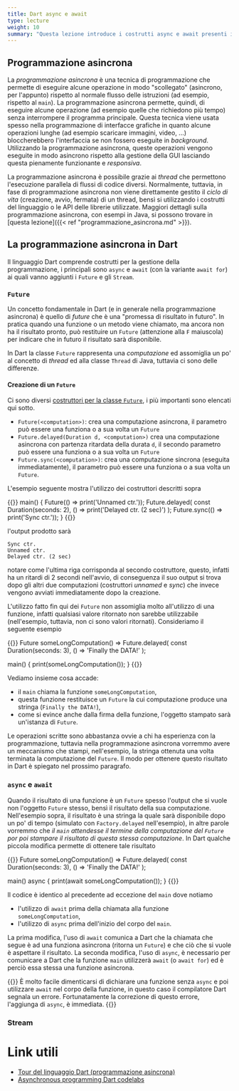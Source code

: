 ```yaml
---
title: Dart async e await
type: lecture
weight: 10
summary: "Questa lezione introduce i costrutti async e await presenti in Dart per la programmazione asincrona."
---
```


## Programmazione asincrona
La *programmazione asincrona* è una tecnica di programmazione che permette di eseguire alcune
operazione in modo "scollegato" (asincrono, per l'appunto) rispetto al normale flusso delle
istruzioni (ad esempio, rispetto al `main`). La programmazione asincrona permette, quindi, di
eseguire alcune operazione (ad esempio quelle che richiedono più tempo) senza interrompere il
programma principale. Questa tecnica viene usata spesso nella programmazione di interfacce
grafiche in quanto alcune operazioni lunghe (ad esempio scaricare immagini, video, ...)
bloccherebbero l'interfaccia se non fossero eseguite in *background*. Utilizzando la programmazione
asincrona, queste operazioni vengono eseguite in modo asincrono rispetto alla gestione della
GUI lasciando questa pienamente funzionante e *responsiva*. 

La programmazione asincrona è possibile grazie ai *thread* che permettono l'esecuzione
parallela di flussi di codice diversi. Normalmente, tuttavia, in fase di programmazione
asincrona non viene direttamente gestito il *ciclo di vita* (creazione, avvio, fermata)
di un thread, bensì si utilizzando i costrutti del linguaggio o le API delle librerie
utilizzate.
Maggiori dettagli sulla programmazione asincrona, con esempi in Java, si possono trovare
in [questa lezione]({{< ref "programmazione_asincrona.md" >}}).

## La programmazione asincrona in Dart
Il linguaggio Dart comprende costrutti per la gestione della programmazione, i principali
sono `async` e `await` (con la variante `await for`) ai quali vanno aggiunti i `Future` e
gli `Stream`.

### `Future`
Un concetto fondamentale in Dart (e in generale nella programmazione asincrona) è quello di
*future* che è una "promessa di risultato in futuro". In pratica quando una funzione o un
metodo viene chiamato, ma ancora non ha il risultato pronto, può restituire un `Future`
(attenzione alla `F` maiuscola) per indicare che in futuro il risultato sarà disponibile.

In Dart la classe `Future` rappresenta una *computazione* ed assomiglia un po' al concetto
di *thread* ed alla classe `Thread` di Java, tuttavia ci sono delle differenze.

#### Creazione di un `Future`
Ci sono diversi [costruttori per la classe `Future`](https://api.dart.dev/be/175791/dart-async/Future-class.html#constructors),
i più importanti sono elencati qui sotto.
* `Future(<computation>)`: crea una computazione asincrona, il parametro può essere
una funziona o a sua volta un `Future`
* `Future.delayed(Duration d, <computation>)` crea una computazione asincrona con partenza ritardata
della durata `d`, il secondo parametro può essere una funziona o a sua volta un `Future`
* `Future.sync(<computation>)`: crea una computazione sincrona (eseguita immediatamente), il parametro può essere
una funziona o a sua volta un `Future`.

L'esempio seguente mostra l'utilizzo dei costruttori descritti sopra

{{<highlight dart>}}
main() {
  Future(() => print('Unnamed ctr.'));
  Future.delayed(
    const Duration(seconds: 2), 
    () => print('Delayed ctr. (2 sec)')
  );
  Future.sync(() => print('Sync ctr.'));
}
{{</highlight>}}

l'output prodotto sarà

    Sync ctr.
    Unnamed ctr.
    Delayed ctr. (2 sec)

notare come l'ultima riga corrisponda al secondo costruttore, questo, infatti ha un ritardi di 2 secondi 
nell'avvio, di conseguenza il suo output si trova dopo gli altri due computazioni (costruttori *unnamed*
e *sync*) che invece vengono avviati immediatamente dopo la creazione.

L'utilizzo fatto fin qui dei `Future` non assomiglia molto all'utilizzo di una funzione, infatti qualsiasi
valore ritornato non sarebbe utilizzabile (nell'esempio, tuttavia, non ci sono valori ritornati).
Consideriamo il seguente esempio

{{<highlight dart>}}
Future<String> someLongComputation() =>
  Future.delayed(
    const Duration(seconds: 3),
    () => 'Finally the DATA!'
);

main() {
  print(someLongComputation());
}
{{</highlight>}}

Vediamo insieme cosa accade:
* il `main` chiama la funzione `someLongComputation`,
* questa funzione restituisce un `Future` la cui computazione produce una stringa (`Finally the DATA!`),
* come si evince anche dalla firma della funzione, l'oggetto stampato sarà un'istanza di `Future`.

Le operazioni scritte sono abbastanza ovvie a chi ha esperienza con la programmazione, tuttavia nella
programmazione asincrona vorremmo avere un meccanismo che stampi, nell'esempio, la stringa ottenuta una
volta terminata la computazione del `Future`. Il modo per ottenere questo risultato in Dart è spiegato
nel prossimo paragrafo.

### `async` e `await`
Quando il risultato di una funzione è un `Future` spesso l'output che si vuole non l'oggetto `Future`
stesso, bensì il risultato della sua computazione. Nell'esempio sopra, il risultato è una stringa la
quale sarà disponibile dopo un po' di tempo (simulato con `Factory.delayed` nell'esempio), in altre
parole vorremmo che *il `main` attendesse il termine della computazione del `Future` por poi stampare
il risultato di questa stessa computazione*. In Dart qualche piccola modifica permette di ottenere tale
risultato

{{<highlight dart>}}
Future<String> someLongComputation() =>
  Future.delayed(
    const Duration(seconds: 3),
    () => 'Finally the DATA!'
);

main() async {
  print(await someLongComputation());
}
{{</highlight>}}

Il codice è identico al precedente ad eccezione del `main` dove notiamo
* l'utilizzo di `await` prima della chiamata alla funzione `someLongComputation`,
* l'utilizzo di `async` prima dell'inizio del corpo del `main`.

La prima modifica, l'uso di `await` comunica a Dart che la chiamata che segue è ad una funziona
asincrona (ritorna un `Future`) e che ciò che si vuole è aspettare il risultato. La seconda
modifica, l'uso di `async`, è necessario per comunicare a Dart che la funzione `main` utilizzerà
`await` (o `await for`) ed è perciò essa stessa una funzione asincrona.

{{<attention>}}
È molto facile dimenticarsi di dichiarare una funzione senza `async` e poi utilizzare `await` nel
corpo della funzione, in questo caso il compilatore Dart segnala un errore. Fortunatamente la
correzione di questo errore, l'aggiunga di `async`, è immediata.
{{</attention>}}

### Stream

# Link utili
* [Tour del linguaggio Dart (programmazione asincrona)][1]
* [Asynchronous programming Dart codelabs][2]

[1]: https://dart.dev/guides/language/language-tour#asynchrony-support
[2]: https://dart.dev/codelabs/async-await